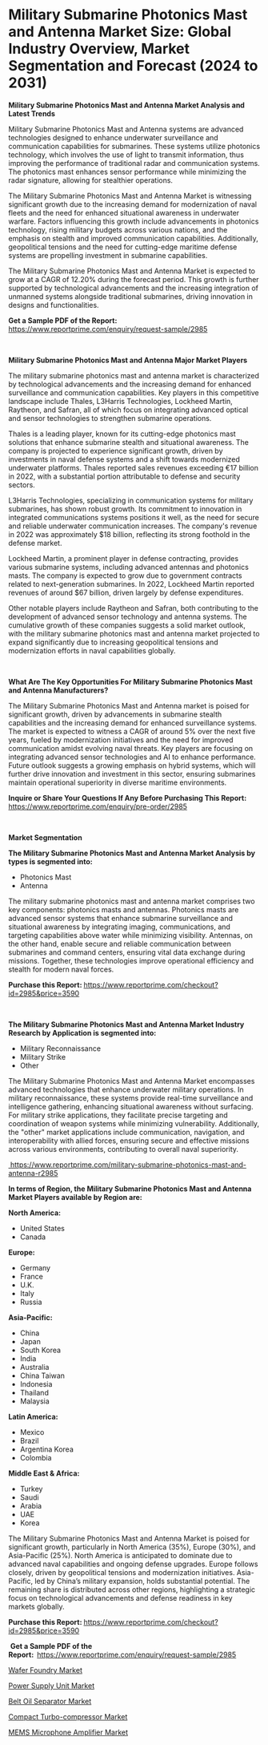 <p><h1>Military Submarine Photonics Mast and Antenna Market Size: Global Industry Overview, Market Segmentation and Forecast (2024 to 2031)</h1></p><p><strong>Military Submarine Photonics Mast and Antenna Market Analysis and Latest Trends</strong></p>
<p><p>Military Submarine Photonics Mast and Antenna systems are advanced technologies designed to enhance underwater surveillance and communication capabilities for submarines. These systems utilize photonics technology, which involves the use of light to transmit information, thus improving the performance of traditional radar and communication systems. The photonics mast enhances sensor performance while minimizing the radar signature, allowing for stealthier operations.</p><p>The Military Submarine Photonics Mast and Antenna Market is witnessing significant growth due to the increasing demand for modernization of naval fleets and the need for enhanced situational awareness in underwater warfare. Factors influencing this growth include advancements in photonics technology, rising military budgets across various nations, and the emphasis on stealth and improved communication capabilities. Additionally, geopolitical tensions and the need for cutting-edge maritime defense systems are propelling investment in submarine capabilities.</p><p>The Military Submarine Photonics Mast and Antenna Market is expected to grow at a CAGR of 12.20% during the forecast period. This growth is further supported by technological advancements and the increasing integration of unmanned systems alongside traditional submarines, driving innovation in designs and functionalities.</p></p>
<p><strong>Get a Sample PDF of the Report:&nbsp;</strong> <a href="https://www.reportprime.com/enquiry/request-sample/2985">https://www.reportprime.com/enquiry/request-sample/2985</a></p>
<p>&nbsp;</p>
<p><strong>Military Submarine Photonics Mast and Antenna Major Market Players</strong></p>
<p><p>The military submarine photonics mast and antenna market is characterized by technological advancements and the increasing demand for enhanced surveillance and communication capabilities. Key players in this competitive landscape include Thales, L3Harris Technologies, Lockheed Martin, Raytheon, and Safran, all of which focus on integrating advanced optical and sensor technologies to strengthen submarine operations.</p><p>Thales is a leading player, known for its cutting-edge photonics mast solutions that enhance submarine stealth and situational awareness. The company is projected to experience significant growth, driven by investments in naval defense systems and a shift towards modernized underwater platforms. Thales reported sales revenues exceeding €17 billion in 2022, with a substantial portion attributable to defense and security sectors.</p><p>L3Harris Technologies, specializing in communication systems for military submarines, has shown robust growth. Its commitment to innovation in integrated communications systems positions it well, as the need for secure and reliable underwater communication increases. The company's revenue in 2022 was approximately $18 billion, reflecting its strong foothold in the defense market.</p><p>Lockheed Martin, a prominent player in defense contracting, provides various submarine systems, including advanced antennas and photonics masts. The company is expected to grow due to government contracts related to next-generation submarines. In 2022, Lockheed Martin reported revenues of around $67 billion, driven largely by defense expenditures.</p><p>Other notable players include Raytheon and Safran, both contributing to the development of advanced sensor technology and antenna systems. The cumulative growth of these companies suggests a solid market outlook, with the military submarine photonics mast and antenna market projected to expand significantly due to increasing geopolitical tensions and modernization efforts in naval capabilities globally.</p></p>
<p>&nbsp;</p>
<p><strong>What Are The Key Opportunities For Military Submarine Photonics Mast and Antenna Manufacturers?</strong></p>
<p><p>The Military Submarine Photonics Mast and Antenna market is poised for significant growth, driven by advancements in submarine stealth capabilities and the increasing demand for enhanced surveillance systems. The market is expected to witness a CAGR of around 5% over the next five years, fueled by modernization initiatives and the need for improved communication amidst evolving naval threats. Key players are focusing on integrating advanced sensor technologies and AI to enhance performance. Future outlook suggests a growing emphasis on hybrid systems, which will further drive innovation and investment in this sector, ensuring submarines maintain operational superiority in diverse maritime environments.</p></p>
<p><strong>Inquire or Share Your Questions If Any Before Purchasing This Report:</strong> <a href="https://www.reportprime.com/enquiry/pre-order/2985">https://www.reportprime.com/enquiry/pre-order/2985</a></p>
<p>&nbsp;</p>
<p><strong>Market Segmentation</strong></p>
<p><strong>The Military Submarine Photonics Mast and Antenna Market Analysis by types is segmented into:</strong></p>
<p><ul><li>Photonics Mast</li><li>Antenna</li></ul></p>
<p><p>The military submarine photonics mast and antenna market comprises two key components: photonics masts and antennas. Photonics masts are advanced sensor systems that enhance submarine surveillance and situational awareness by integrating imaging, communications, and targeting capabilities above water while minimizing visibility. Antennas, on the other hand, enable secure and reliable communication between submarines and command centers, ensuring vital data exchange during missions. Together, these technologies improve operational efficiency and stealth for modern naval forces.</p></p>
<p><strong>Purchase this Report:&nbsp;</strong><a href="https://www.reportprime.com/checkout?id=2985&price=3590">https://www.reportprime.com/checkout?id=2985&price=3590</a></p>
<p>&nbsp;</p>
<p><strong>The Military Submarine Photonics Mast and Antenna Market Industry Research by Application is segmented into:</strong></p>
<p><ul><li>Military Reconnaissance</li><li>Military Strike</li><li>Other</li></ul></p>
<p><p>The Military Submarine Photonics Mast and Antenna Market encompasses advanced technologies that enhance underwater military operations. In military reconnaissance, these systems provide real-time surveillance and intelligence gathering, enhancing situational awareness without surfacing. For military strike applications, they facilitate precise targeting and coordination of weapon systems while minimizing vulnerability. Additionally, the "other" market applications include communication, navigation, and interoperability with allied forces, ensuring secure and effective missions across various environments, contributing to overall naval superiority.</p></p>
<p><a href="https://www.reportprime.com/military-submarine-photonics-mast-and-antenna-r2985">&nbsp;https://www.reportprime.com/military-submarine-photonics-mast-and-antenna-r2985</a></p>
<p><strong>In terms of Region, the Military Submarine Photonics Mast and Antenna Market Players available by Region are:</strong></p>
<p>
    <p> <strong> North America: </strong>
        <ul>
            <li>United States</li>
            <li>Canada</li>
        </ul>
        </p> 
    <p> <strong> Europe: </strong>
        <ul>
            <li>Germany</li>
            <li>France</li>
            <li>U.K.</li>
            <li>Italy</li>
            <li>Russia</li>
        </ul>
        </p> 
    <p> <strong> Asia-Pacific: </strong>
        <ul>
            <li>China</li>
            <li>Japan</li>
            <li>South Korea</li>
            <li>India</li>
            <li>Australia</li>
            <li>China Taiwan</li>
            <li>Indonesia</li>
            <li>Thailand</li>
            <li>Malaysia</li>
        </ul>
        </p> 
    <p> <strong> Latin America: </strong>
        <ul>
            <li>Mexico</li>
            <li>Brazil</li>
            <li>Argentina Korea</li>
            <li>Colombia</li>
        </ul>
        </p> 
    <p> <strong> Middle East & Africa: </strong>
        <ul>
            <li>Turkey</li>
            <li>Saudi</li>
            <li>Arabia</li>
            <li>UAE</li>
            <li>Korea</li>
        </ul>
    </p>
    </p>
<p><p>The Military Submarine Photonics Mast and Antenna Market is poised for significant growth, particularly in North America (35%), Europe (30%), and Asia-Pacific (25%). North America is anticipated to dominate due to advanced naval capabilities and ongoing defense upgrades. Europe follows closely, driven by geopolitical tensions and modernization initiatives. Asia-Pacific, led by China’s military expansion, holds substantial potential. The remaining share is distributed across other regions, highlighting a strategic focus on technological advancements and defense readiness in key markets globally.</p></p>
<p><strong>Purchase this Report: </strong><a href="https://www.reportprime.com/checkout?id=2985&price=3590">https://www.reportprime.com/checkout?id=2985&price=3590</a></p>
<p>&nbsp;<strong>Get a Sample PDF of the Report:&nbsp;&nbsp;</strong><a href="https://www.reportprime.com/enquiry/request-sample/2985">https://www.reportprime.com/enquiry/request-sample/2985</a></p>
<p><strong></strong></p>
<p><p><a href="https://www.linkedin.com/pulse/navigating-global-wafer-foundry-market-landscape-trends-forecasts-meaje?trackingId=YI7Eg5SeSsa3mOvjn2V%2Fow%3D%3D">Wafer Foundry Market</a></p><p><a href="https://www.linkedin.com/pulse/power-supply-unit-market-investigation-industry-evolution-forecast-64l5e?trackingId=KMbKQAzUQD2rzq%2BwFtft2g%3D%3D">Power Supply Unit Market</a></p><p><a href="https://issuu.com/reportprime-2/docs/belt-oil-separator-market-size-2030_0f4b5643255dde">Belt Oil Separator Market</a></p><p><a href="https://issuu.com/reportprime-2/docs/compact-turbo-compressor-market-siz_d16853b49e583a">Compact Turbo-compressor Market</a></p><p><a href="https://www.linkedin.com/pulse/global-mems-microphone-amplifier-market-opportunities-forecast-dfpse?trackingId=yRubS1DhTwiVZr97Y12l9g%3D%3D">MEMS Microphone Amplifier Market</a></p></p>